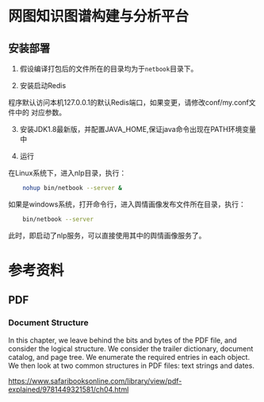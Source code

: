 网图知识图谱构建与分析平台
======================

## 安装部署

1. 假设编译打包后的文件所在的目录均为于`netbook`目录下。

2. 安装启动Redis

程序默认访问本机127.0.0.1的默认Redis端口，如果变更，请修改conf/my.conf文件中的
对应参数。

3. 安装JDK1.8最新版，并配置JAVA_HOME,保证java命令出现在PATH环境变量中

4. 运行

在Linux系统下，进入nlp目录，执行：

```bash
    nohup bin/netbook --server &
```

如果是windows系统，打开命令行，进入舆情画像发布文件所在目录，执行：
```bash
    bin/netbook --server
```

此时，即启动了nlp服务，可以直接使用其中的舆情画像服务了。

参考资料
=============================

PDF
-----------------------------
### Document Structure
In this chapter, we leave behind the bits and bytes of the PDF file, and consider the logical structure. We consider the trailer dictionary, document catalog, and page tree. We enumerate the required entries in each object. We then look at two common structures in PDF files: text strings and dates.

https://www.safaribooksonline.com/library/view/pdf-explained/9781449321581/ch04.html


